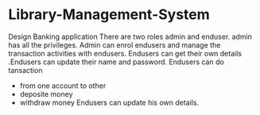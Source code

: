 # Library-Management-System

Design Banking application
There are two roles admin and enduser.
admin has all the privileges.
Admin can enrol endusers and manage the transaction activities with endusers.
Endusers can get their own details .Endusers can update their name and password.
Endusers can do tansaction

- from one account to other
- deposite money
- withdraw money
  Endusers can update his own details.
